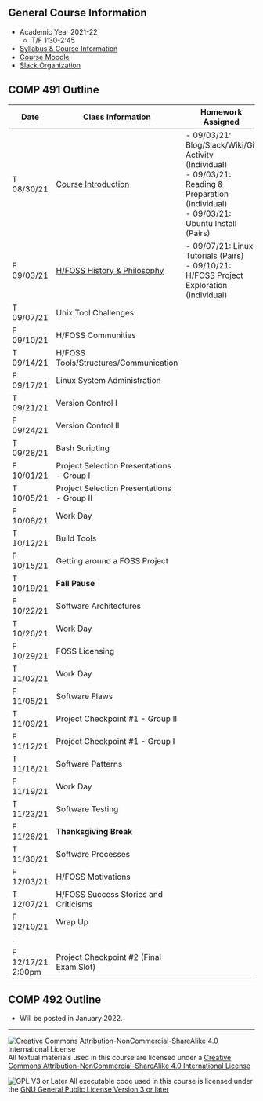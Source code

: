 ## General Course Information
- Academic Year 2021-22
  - T/F 1:30-2:45
- [Syllabus & Course Information](syllabus.md)
- [Course Moodle](https://lms.dickinson.edu/course/view.php?id=46512)
- [Slack Organization](https://comp491.slack.com/)

## COMP 491 Outline

Date            | Class Information                                    | Homework Assigned
----------------|------------------------------------------------------|-------------
T 08/30/21      | [Course Introduction](01-intro.md)                   | - 09/03/21: Blog/Slack/Wiki/Git Activity (Individual)<br>- 09/03/21: Reading & Preparation (Individual)<br>- 09/03/21: Ubuntu Install (Pairs)
F 09/03/21      | [H/FOSS History & Philosophy](02-history.md)         | - 09/07/21: Linux Tutorials (Pairs)<br>- 09/10/21: H/FOSS Project Exploration (Individual)
T 09/07/21      | Unix Tool Challenges                                 |
F 09/10/21      | H/FOSS Communities                                   |
T 09/14/21      | H/FOSS Tools/Structures/Communication                |
F 09/17/21      | Linux System Administration                          |
T 09/21/21      | Version Control I                                    |
F 09/24/21      | Version Control II                                   |
T 09/28/21      | Bash Scripting                                       |
F 10/01/21      | Project Selection Presentations - Group I            |
T 10/05/21      | Project Selection Presentations - Group II           |
F 10/08/21      | Work Day                                             |
T 10/12/21      | Build Tools                                          |
F 10/15/21      | Getting around a FOSS Project                        |
T 10/19/21      | **Fall Pause**                                       |
F 10/22/21      | Software Architectures                               |
T 10/26/21      | Work Day                                             |
F 10/29/21      | FOSS Licensing                                       |
T 11/02/21      | Work Day                                             |
F 11/05/21      | Software Flaws                                       |
T 11/09/21      | Project Checkpoint #1 - Group II                     |
F 11/12/21      | Project Checkpoint #1 - Group I                      |
T 11/16/21      | Software Patterns                                    |
F 11/19/21      | Work Day                                             |
T 11/23/21      | Software Testing                                     |
F 11/26/21      | **Thanksgiving Break**                               |
T 11/30/21      | Software Processes                                   |
F 12/03/21      | H/FOSS Motivations                                   |
T 12/07/21      | H/FOSS Success Stories and Criticisms                |
F 12/10/21      | Wrap Up                                              |
.               |                                                      |
F 12/17/21<br>2:00pm | Project Checkpoint #2 (Final Exam Slot)    |



## COMP 492 Outline

- Will be posted in January 2022.

---

![Creative Commons Attribution-NonCommercial-ShareAlike 4.0 International License](https://i.creativecommons.org/l/by-nc-sa/4.0/88x31.png "Creative Commons Attribution-NonCommercial-ShareAlike 4.0 International License") All textual materials used in this course are licensed under a [Creative Commons Attribution-NonCommercial-ShareAlike 4.0 International License](http://creativecommons.org/licenses/by-nc-sa/4.0/)

![GPL V3 or Later](https://www.gnu.org/graphics/gplv3-or-later-sm.png "GPL V3 or later") All executable code used in this course is licensed under the [GNU General Public License Version 3 or later](https://www.gnu.org/licenses/gpl.txt)
